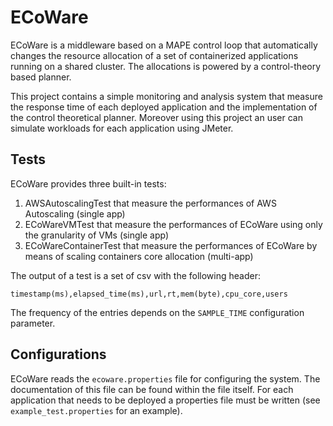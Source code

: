 # ECoWare

ECoWare is a middleware based on a MAPE control loop that automatically changes the resource allocation of a set of containerized applications running on a shared cluster. The allocations is powered by a control-theory based planner.

This project contains a simple monitoring and analysis system that measure the response time of each deployed application and the implementation of the control theoretical planner. Moreover using this project an user can simulate workloads for each application using JMeter.

## Tests

ECoWare provides three built-in tests:

1. AWSAutoscalingTest that measure the performances of AWS Autoscaling (single app)
2. ECoWareVMTest that measure the performances of ECoWare using only the granularity of VMs (single app)
3. ECoWareContainerTest that measure the performances of ECoWare by means of scaling containers core allocation (multi-app)

The output of a test is a set of csv with the following header:

```
timestamp(ms),elapsed_time(ms),url,rt,mem(byte),cpu_core,users
```

The frequency of the entries depends on the `SAMPLE_TIME` configuration parameter.


## Configurations

ECoWare reads the `ecoware.properties` file for configuring the system. The documentation of this file can be found within the file itself. For each application that needs to be deployed a properties file must be written (see `example_test.properties` for an example).
